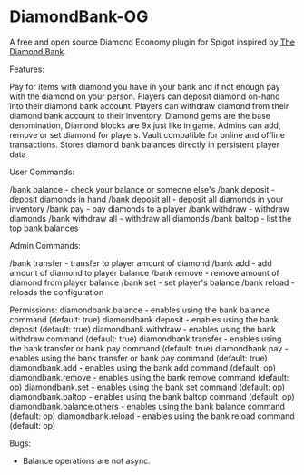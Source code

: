 # DiamondBank-OG

A free and open source Diamond Economy plugin for Spigot inspired by [The Diamond Bank](https://www.spigotmc.org/resources/the-diamond-bank.72020/).

Features:

Pay for items with diamond you have in your bank and if not enough pay with the diamond on your person.
Players can deposit diamond on-hand into their diamond bank account.
Players can withdraw diamond from their diamond bank account to their inventory.
Diamond gems are the base denomination, Diamond blocks are 9x just like in game.
Admins can add, remove or set diamond for players.
Vault compatible for online and offline transactions.
Stores diamond bank balances directly in persistent player data

User Commands:

/bank balance - check your balance or someone else's
/bank deposit - deposit diamonds in hand
/bank deposit all - deposit all diamonds in your inventory
/bank pay <player> <amount> - pay diamonds to a player
/bank withdraw <amount> - withdraw diamonds
/bank withdraw all - withdraw all diamonds
/bank baltop - list the top bank balances

Admin Commands:

/bank transfer <player> <amount> - transfer to player amount of diamond
/bank add <player> <amount> - add amount of diamond to player balance
/bank remove <player> <amount> - remove amount of diamond from player balance
/bank set <player> <amount> - set player's balance
/bank reload - reloads the configuration

Permissions:
diamondbank.balance - enables using the bank balance command (default: true)
diamondbank.deposit - enables using the bank deposit (default: true)
diamondbank.withdraw - enables using the bank withdraw command (default: true)
diamondbank.transfer - enables using the bank transfer or bank pay command (default: true)
diamondbank.pay - enables using the bank transfer or bank pay command (default: true)
diamondbank.add - enables using the bank add command (default: op)
diamondbank.remove - enables using the bank remove command (default: op)
diamondbank.set - enables using the bank set command (default: op)
diamondbank.baltop - enables using the bank baltop command (default: op)
diamondbank.balance.others - enables using the bank balance <player> command (default: op)
diamondbank.reload - enables using the bank reload command (default: op)

Bugs:

- Balance operations are not async.